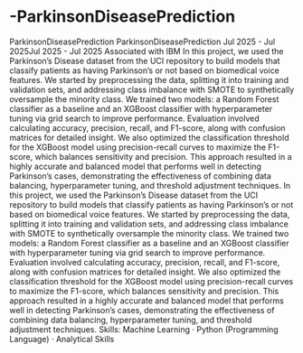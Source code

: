 # -ParkinsonDiseasePrediction

ParkinsonDiseasePrediction
ParkinsonDiseasePrediction
Jul 2025 - Jul 2025Jul 2025 - Jul 2025
Associated with IBM
In this project, we used the Parkinson’s Disease dataset from the UCI repository to build models that classify patients as having Parkinson’s or not based on biomedical voice features. We started by preprocessing the data, splitting it into training and validation sets, and addressing class imbalance with SMOTE to synthetically oversample the minority class. We trained two models: a Random Forest classifier as a baseline and an XGBoost classifier with hyperparameter tuning via grid search to improve performance. Evaluation involved calculating accuracy, precision, recall, and F1-score, along with confusion matrices for detailed insight. We also optimized the classification threshold for the XGBoost model using precision-recall curves to maximize the F1-score, which balances sensitivity and precision. This approach resulted in a highly accurate and balanced model that performs well in detecting Parkinson’s cases, demonstrating the effectiveness of combining data balancing, hyperparameter tuning, and threshold adjustment techniques.
In this project, we used the Parkinson’s Disease dataset from the UCI repository to build models that classify patients as having Parkinson’s or not based on biomedical voice features. We started by preprocessing the data, splitting it into training and validation sets, and addressing class imbalance with SMOTE to synthetically oversample the minority class. We trained two models: a Random Forest classifier as a baseline and an XGBoost classifier with hyperparameter tuning via grid search to improve performance. Evaluation involved calculating accuracy, precision, recall, and F1-score, along with confusion matrices for detailed insight. We also optimized the classification threshold for the XGBoost model using precision-recall curves to maximize the F1-score, which balances sensitivity and precision. This approach resulted in a highly accurate and balanced model that performs well in detecting Parkinson’s cases, demonstrating the effectiveness of combining data balancing, hyperparameter tuning, and threshold adjustment techniques.
Skills: Machine Learning · Python (Programming Language) · Analytical Skills
